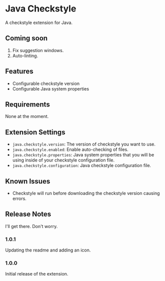 # Java Checkstyle

A checkstyle extension for Java.

## Coming soon

1. Fix suggestion windows.
2. Auto-linting.

## Features

* Configurable checkstyle version
* Configurable Java system properties

## Requirements

None at the moment.

## Extension Settings

* `java.checkstyle.version`: The version of checkstyle you want to use.
* `java.checkstyle.enabled`: Enable auto-checking of files.
* `java.checkstyle.properties`: Java system properties that you will be using inside of your checkstyle configuration file.
* `java.checkstyle.configuration`: Java checkstyle configuration file.

## Known Issues

* Checkstyle will run before downloading the checkstyle version causing errors.

## Release Notes

I'll get there. Don't worry.

### 1.0.1

Updating the readme and adding an icon.

### 1.0.0

Initial release of the extension.
